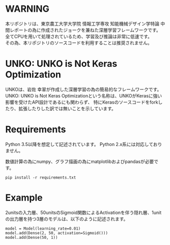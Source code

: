 # WARNING
本リポジトリは、東京農工大学大学院 情報工学専攻 知能機械デザイン学特論 中間レポートの為に作成されたジョークを兼ねた深層学習フレームワークです。 
全てCPUを用いて処理されているため、学習及び推論は非常に低速です。   
その為、本リポジトリのソースコードを利用することは推奨されません。   

# UNKO: UNKO is Not Keras Optimization
UNKOは、岩佐 幸翠が作成した深層学習の為の簡易的なフレームワークです。
UNKO: UNKO is Not Keras Optimizationという名称は、UNKOがKerasに強い影響を受けたAPI設計であるにも関わらず、
特にKerasのソースコードをforkしたり、拡張したりした訳では無いことを示しています。

# Requirements
Python 3.5以降を想定して記述されています。
Python 2.x系には対応しておりません。

数値計算の為にnumpy、グラフ描画の為にmatplotlibおよびpandasが必要です。
```
pip install -r requirements.txt
```

# Example
2unitsの入力層、50unitsのSigmoid関数によるActivationを伴う隠れ層、1unitの出力層を持つ3層のモデルは、以下のように記述されます。
```
model = Model(learning_rate=0.01)
model.add(Dense(2, 50, activation=Sigmoid()))
model.add(Dense(50, 1))
```
